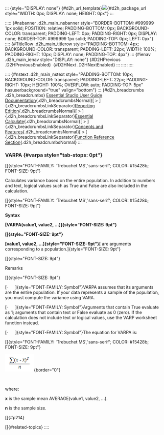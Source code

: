 ::: {style="DISPLAY: none"}
[](ms-xhelp:///?Id=d2h_url_template){#d2h_url_template}![](!package_url!){#d2h_package_url style="WIDTH: 0px; DISPLAY: none; HEIGHT: 0px"}
:::

::::: {#nsbanner .d2h_main_nsbanner style="BORDER-BOTTOM: #999999 1px solid; POSITION: relative; PADDING-BOTTOM: 0px; BACKGROUND-COLOR: transparent; PADDING-LEFT: 0px; PADDING-RIGHT: 0px; DISPLAY: none; BORDER-TOP: #999999 1px solid; PADDING-TOP: 0px; LEFT: 0px"}
:::: {#TitleRow .d2h_main_titlerow style="PADDING-BOTTOM: 4px; BACKGROUND-COLOR: transparent; PADDING-LEFT: 22px; WIDTH: 100%; PADDING-RIGHT: 10px; DISPLAY: none; PADDING-TOP: 4px"}
::: {#ienav .d2h_main_ienav style="DISPLAY: none"}
[](ms-xhelp:///?Id=d6b195e3-9358-427b-bfdd-2ccb397ccb9e){#D2HPrevious .D2HPreviousEnabled}  [](ms-xhelp:///?Id=5275bd0b-d6d7-42e1-8ef5-adc2bf298876){#D2HNext .D2HNextEnabled}
:::
::::
:::::

:::: {#nstext .d2h_main_nstext style="PADDING-BOTTOM: 10px; BACKGROUND-COLOR: transparent; PADDING-LEFT: 22px; PADDING-RIGHT: 10px; HEIGHT: 100%; OVERFLOW: auto; PADDING-TOP: 5px" hasuserbackground="true" valign="bottom"}
::: {#d2h_breadcrumbs .d2h_breadcrumbs}
[Essential Studio User Guide Documentation](ms-xhelp:///?Id=12457748-09e3-4d74-a240-8e049cedf030){.d2h_breadcrumbsNormal}[ \> ]{.d2h_breadcrumbsLinkSeparator}[Reporting Edition](ms-xhelp:///?Id=027aa5b6-6676-4f93-ad23-c20e8c45792e){.d2h_breadcrumbsNormal}[ \> ]{.d2h_breadcrumbsLinkSeparator}[Essential Calculate](ms-xhelp:///?Id=2ea52c7f-a332-43bd-9ca7-2ea0898ff54e){.d2h_breadcrumbsNormal}[ \> ]{.d2h_breadcrumbsLinkSeparator}[Concepts and Features](ms-xhelp:///?Id=91222e44-d3ca-4392-8f0f-41bd2ae3dd3f){.d2h_breadcrumbsNormal}[ \> ]{.d2h_breadcrumbsLinkSeparator}[Function Reference Section](ms-xhelp:///?Id=64c2cb3d-2548-4fe4-b0d1-0c2249ee26c8){.d2h_breadcrumbsNormal}
:::

### VARPA {#varpa style="tab-stops: 0pt"}

[]{style="FONT-FAMILY: 'Trebuchet MS','sans-serif'; COLOR: #15428b; FONT-SIZE: 9pt"} 

Calculates variance based on the entire population. In addition to numbers and text, logical values such as True and False are also included in the calculation.

[]{style="FONT-FAMILY: 'Trebuchet MS','sans-serif'; COLOR: #15428b; FONT-SIZE: 9pt"} 

**Syntax**

**[VARPA(value1, value2, \...)]{style="FONT-SIZE: 9pt"}**

**[]{style="FONT-SIZE: 9pt"}** 

**[value1, value2, \...]{style="FONT-SIZE: 9pt"}**[ are arguments corresponding to a population.]{style="FONT-SIZE: 9pt"}

[]{style="FONT-SIZE: 9pt"} 

Remarks

[]{style="FONT-SIZE: 9pt"} 

[·      ]{style="FONT-FAMILY: Symbol"}VARPA assumes that its arguments are the entire population. If your data represents a sample of the population, you must compute the variance using VARA.

[·      ]{style="FONT-FAMILY: Symbol"}Arguments that contain True evaluate as 1; arguments that contain text or False evaluate as 0 (zero). If the calculation does not include text or logical values, use the VARP worksheet function instead.

[·      ]{style="FONT-FAMILY: Symbol"}The equation for VARPA is:

[]{style="FONT-FAMILY: 'Trebuchet MS','sans-serif'; COLOR: #15428b; FONT-SIZE: 9pt"} 

![](ImagesExt/image18_91.png){border="0"}

 

where:

**x** is the sample mean AVERAGE(value1, value2, ...).

**n** is the sample size.

[]{#p214} 

[]{#related-topics}
::::
